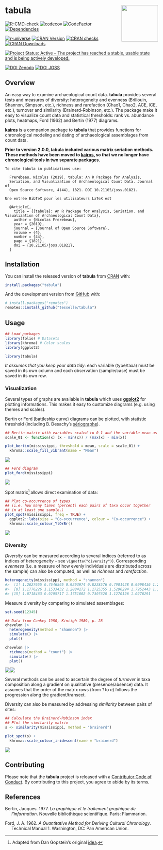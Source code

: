 
<!-- README.md is generated from README.Rmd. Please edit that file -->

# tabula <img width=120px src="man/figures/logo.png" align="right" />

<!-- badges: start -->

[![R-CMD-check](https://github.com/tesselle/tabula/workflows/R-CMD-check/badge.svg)](https://github.com/tesselle/tabula/actions)
[![codecov](https://codecov.io/gh/tesselle/tabula/branch/master/graph/badge.svg)](https://app.codecov.io/gh/tesselle/tabula)
[![CodeFactor](https://www.codefactor.io/repository/github/tesselle/tabula/badge)](https://www.codefactor.io/repository/github/tesselle/tabula)
[![Dependencies](https://tinyverse.netlify.com/badge/tabula)](https://cran.r-project.org/package=tabula)

<a href="https://tesselle.r-universe.dev" class="pkgdown-devel"><img
src="https://tesselle.r-universe.dev/badges/tabula"
alt="r-universe" /></a>
<a href="https://cran.r-project.org/package=tabula"
class="pkgdown-release"><img
src="http://www.r-pkg.org/badges/version/tabula"
alt="CRAN Version" /></a> <a
href="https://cran.r-project.org/web/checks/check_results_tabula.html"
class="pkgdown-release"><img
src="https://badges.cranchecks.info/worst/tabula.svg"
alt="CRAN checks" /></a>
<a href="https://cran.r-project.org/package=tabula"
class="pkgdown-release"><img
src="http://cranlogs.r-pkg.org/badges/tabula"
alt="CRAN Downloads" /></a>

[![Project Status: Active – The project has reached a stable, usable
state and is being actively
developed.](https://www.repostatus.org/badges/latest/active.svg)](https://www.repostatus.org/#active)

[![DOI
Zenodo](https://zenodo.org/badge/DOI/10.5281/zenodo.1489944.svg)](https://doi.org/10.5281/zenodo.1489944)
[![DOI
JOSS](https://joss.theoj.org/papers/10.21105/joss.01821/status.svg)](https://doi.org/10.21105/joss.01821)
<!-- badges: end -->

## Overview

An easy way to examine archaeological count data. **tabula** provides
several tests and measures of diversity: heterogeneity and evenness
(Brillouin, Shannon, Simpson, etc.), richness and rarefaction (Chao1,
Chao2, ACE, ICE, etc.), turnover and similarity (Brainerd-Robinson,
etc.). The package make it easy to visualize count data and statistical
thresholds: rank vs. abundance plots, heatmaps, Ford (1962) and Bertin
(1977) diagrams.

[**kairos**](https://packages.tesselle.org/kairos/) is a companion
package to **tabula** that provides functions for chronological modeling
and dating of archaeological assemblages from count data.

**Prior to version 2.0.0, tabula included various matrix seriation
methods. These methods have been moved to
[kairos](https://packages.tesselle.org/kairos/), so that we no longer
have chronological tools in two separate packages.**


    To cite tabula in publications use:

      Frerebeau, Nicolas (2019). tabula: An R Package for Analysis,
      Seriation, and Visualization of Archaeological Count Data. Journal of
      Open Source Software, 4(44), 1821. DOI 10.21105/joss.01821.

    Une entrée BibTeX pour les utilisateurs LaTeX est

      @Article{,
        title = {{tabula}: An R Package for Analysis, Seriation, and Visualization of Archaeological Count Data},
        author = {Nicolas Frerebeau},
        year = {2019},
        journal = {Journal of Open Source Software},
        volume = {4},
        number = {44},
        page = {1821},
        doi = {10.21105/joss.01821},
      }

## Installation

You can install the released version of **tabula** from
[CRAN](https://CRAN.R-project.org) with:

``` r
install.packages("tabula")
```

And the development version from [GitHub](https://github.com/) with:

``` r
# install.packages("remotes")
remotes::install_github("tesselle/tabula")
```

## Usage

``` r
## Load packages
library(folio) # Datasets
library(khroma) # Color scales
library(ggplot2)

library(tabula)
```

*It assumes that you keep your data tidy*: each variable (type/taxa)
must be saved in its own column and each observation (sample/case) must
be saved in its own row.

### Visualization

Several types of graphs are available in **tabula** which uses
[**ggplot2**](https://ggplot2.tidyverse.org) for plotting informations.
This makes it easy to customize diagrams (e.g. using themes and scales).

Bertin or Ford (battleship curve) diagrams can be plotted, with
statistic threshold (including B. Desachy’s
[sériographe](https://doi.org/10.3406/pica.2004.2396)).

``` r
## Bertin matrix with variables scaled to 0-1 and the variable mean as threshold
scale_01 <- function(x) (x - min(x)) / (max(x) - min(x))

plot_bertin(mississippi, threshold = mean, scale = scale_01) +
  khroma::scale_fill_vibrant(name = "Mean")
```

<img src="man/figures/README-bertin-1.png" style="display: block; margin: auto;" />

``` r
## Ford diagram
plot_ford(mississippi)
```

<img src="man/figures/README-ford-1.png" style="display: block; margin: auto;" />

Spot matrix[^1] allows direct examination of data:

``` r
## Plot co-occurrence of types
## (i.e. how many times (percent) each pairs of taxa occur together 
## in at least one sample.)
plot_spot(mississippi, freq = TRUE) +
  ggplot2::labs(size = "Co-occurrence", colour = "Co-occurrence") +
  khroma::scale_colour_YlOrBr()
```

<img src="man/figures/README-plot-occ-1.png" style="display: block; margin: auto;" />

### Diversity

*Diversity* can be measured according to several indices (referred to as
indices of *heterogeneity* – see `vignette("diversity")`). Corresponding
*evenness* (i.e. a measure of how evenly individuals are distributed
across the sample) can also be computed, as well as *richness* and
*rarefaction*.

``` r
heterogeneity(mississippi, method = "shannon")
#>  [1] 1.2027955 0.7646565 0.9293974 0.8228576 0.7901428 0.9998430 1.2051989
#>  [8] 1.1776226 1.1533432 1.2884172 1.1725355 1.5296294 1.7952443 1.1627477
#> [15] 1.0718463 0.9205717 1.1751002 0.7307620 1.1270126 1.0270291
```

Measure diversity by comparing to simulated assemblages:

``` r
set.seed(12345)

## Data from Conkey 1980, Kintigh 1989, p. 28
chevelon |>
  heterogeneity(method = "shannon") |>
  simulate() |>
  plot()

chevelon |>
  richness(method = "count") |>
  simulate() |>
  plot()
```

![](man/figures/README-sample-size-1.png)![](man/figures/README-sample-size-2.png)

Several methods can be used to ascertain the degree of *turnover* in
taxa composition along a gradient on qualitative (presence/absence)
data. It assumes that the order of the matrix rows (from *1* to *n*)
follows the progression along the gradient/transect.

Diversity can also be measured by addressing *similarity* between pairs
of sites:

``` r
## Calculate the Brainerd-Robinson index
## Plot the similarity matrix
s <- similarity(mississippi, method = "brainerd")

plot_spot(s) +
  khroma::scale_colour_iridescent(name = "brainerd")
```

<img src="man/figures/README-similarity-brainerd-1.png" style="display: block; margin: auto;" />

## Contributing

Please note that the **tabula** project is released with a [Contributor
Code of Conduct](https://www.tesselle.org/conduct.html). By contributing
to this project, you agree to abide by its terms.

## References

<div id="refs" class="references csl-bib-body hanging-indent">

<div id="ref-bertin1977" class="csl-entry">

Bertin, Jacques. 1977. *La graphique et le traitement graphique de
l’information*. Nouvelle bibliothèque scientifique. Paris: Flammarion.

</div>

<div id="ref-ford1962" class="csl-entry">

Ford, J. A. 1962. *A Quantitative Method for Deriving Cultural
Chronology*. Technical Manual 1. Washington, DC: Pan American Union.

</div>

</div>

[^1]: Adapted from Dan Gopstein’s original
    [idea](https://dgopstein.github.io/articles/spot-matrix/).
